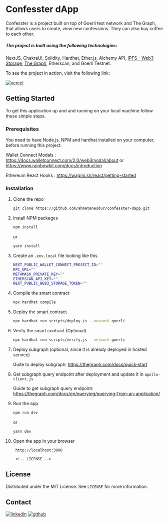 # Confesster dApp

Confesster is a project built on top of Goerli test network and The Graph, that allows users to create, view new confessions. They can also buy coffee to each other.

##### The project is built using the following technologies:

NextJS, ChakraUI, Solidity, Hardhat, Ether.js, Alchemy API, [IPFS - Web3 Storage](https://web3.storage/), [The Graph](https://thegraph.com/en/), Etherscan, and Goerli Testnet.

To see the project in action, visit the following link:

[![vercel](https://img.shields.io/badge/vercel-230?style=for-the-badge&logo=vercel&logoColor=white)](https://confesster-dapp.vercel.app/)

<!-- GETTING STARTED -->

## Getting Started

To get this application up and and running on your local machine follow these simple steps.

### Prerequisites

You need to have Node.js, NPM and hardhat installed on your computer, before running this project.

Wallet Connect Modals :
https://docs.walletconnect.com/2.0/web3modal/about or
https://www.rainbowkit.com/docs/introduction

Ethereum React Hooks :
https://wagmi.sh/react/getting-started

### Installation

1.  Clone the repo
    ```sh
    git clone https://github.com/ahmetenesdur/confesster-dapp.git
    ```
2.  Install NPM packages

    ```sh
    npm install
    ```

    or

    ```sh
    yarn install
    ```

3.  Create an `.env.local` file looking like this
    ```sh
    NEXT_PUBLIC_WALLET_CONNECT_PROJECT_ID=""
    RPC_URL=""
    METAMASK_PRIVATE_KEY=""
    ETHERSCAN_API_KEY=""
    NEXT_PUBLIC_WEB3_STORAGE_TOKEN=""
    ```
4.  Compile the smart contract
    ```sh
    npx hardhat compile
    ```
5.  Deploy the smart contract
    ```sh
    npx hardhat run scripts/deploy.js --network goerli
    ```
6.  Verify the smart contract (Optional)
    ```sh
    npx hardhat run scripts/verify.js --network goerli
    ```
7.  Deploy subgraph (optional, since it is already deployed in hosted service)

    Guite to deploy subgraph: https://thegraph.com/docs/quick-start

8.  Get subgraph query endpoint after deployment and update it in `apollo-client.js`

    Guide to get subgraph query endpoint: https://thegraph.com/docs/en/querying/querying-from-an-application/

9.  Run the app

    ```sh
    npm run dev
    ```

    or

    ```sh
    yarn dev
    ```

10. Open the app in your browser

         http://localhost:3000

         <!-- LICENSE -->

## License

Distributed under the MIT License. See `LICENSE` for more information.

<!-- CONTACT -->

## Contact

[![linkedin](https://img.shields.io/badge/linkedin-230?style=for-the-badge&logo=linkedin&logoColor=white)](https://www.linkedin.com/in/ahmetenesdur/) [![github](https://img.shields.io/badge/github-230?style=for-the-badge&logo=github&logoColor=white)](https://github.com/ahmetenesdur)
